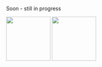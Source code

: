 Soon - still in progress

<img src="https://icon-icons.com/icons2/2107/PNG/256/file_type_jenkins_icon_130515.png" width="120" height="120">
<img src="https://d1q6f0aelx0por.cloudfront.net/product-logos/library-docker-logo.png" width="120" height="120">
